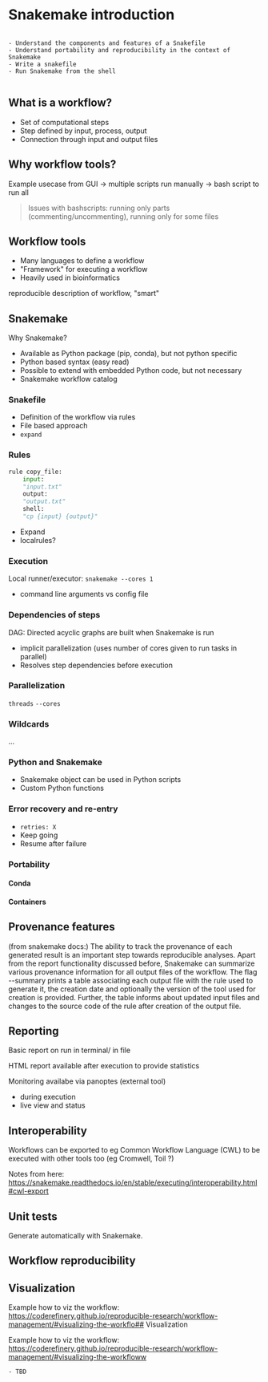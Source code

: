 # Snakemake introduction

```{objectives}

- Understand the components and features of a Snakefile
- Understand portability and reproducibility in the context of Snakemake
- Write a snakefile
- Run Snakemake from the shell


```

## What is a workflow?

- Set of computational steps
- Step defined by input, process, output
- Connection through input and output files

## Why workflow tools?

Example usecase from GUI -> multiple scripts run manually -> bash script to run all 

> Issues with bashscripts: running only parts (commenting/uncommenting), running only for some files 

## Workflow tools

- Many languages to define a workflow
- "Framework" for executing a workflow
- Heavily used in bioinformatics

reproducible description of workflow, "smart"

## Snakemake

Why Snakemake?

- Available as Python package (pip, conda), but not python specific
- Python based syntax (easy read)
- Possible to extend with embedded Python code, but not necessary 
- Snakemake workflow catalog

### Snakefile

- Definition of the workflow via rules
- File based approach
- `expand`

### Rules

```Python
rule copy_file:
    input:
	"input.txt"
    output: 
	"output.txt"
    shell:
	"cp {input} {output}"
```

- Expand
- localrules?



### Execution

Local runner/executor: `snakemake --cores 1`

- command line arguments vs config file

### Dependencies of steps

DAG: Directed acyclic graphs are built when Snakemake is run

- implicit parallelization (uses number of cores given to run tasks in parallel)
- Resolves step dependencies before execution

### Parallelization

`threads`
`--cores`


### Wildcards

...

### Python and Snakemake

- Snakemake object can be used in Python scripts
- Custom Python functions

### Error recovery and re-entry

- `retries: X`
- Keep going
- Resume after failure


### Portability

#### Conda

#### Containers

## Provenance features

(from snakemake docs:)
The ability to track the provenance of each generated result is an important step towards reproducible analyses. Apart from the report functionality discussed before, Snakemake can summarize various provenance information for all output files of the workflow. The flag --summary prints a table associating each output file with the rule used to generate it, the creation date and optionally the version of the tool used for creation is provided. Further, the table informs about updated input files and changes to the source code of the rule after creation of the output file. 

## Reporting

Basic report on run in terminal/ in file

HTML report available after execution to provide statistics

Monitoring availabe via panoptes (external tool)
- during execution
- live view and status
 
## Interoperability

Workflows can be exported to eg Common Workflow Language (CWL) to be executed with other tools too (eg Cromwell, Toil ?) 

Notes from here: https://snakemake.readthedocs.io/en/stable/executing/interoperability.html#cwl-export

## Unit tests

Generate automatically with Snakemake.

## Workflow reproducibility

## Visualization

Example how to viz the workflow: https://coderefinery.github.io/reproducible-research/workflow-management/#visualizing-the-workflo## Visualization

Example how to viz the workflow: https://coderefinery.github.io/reproducible-research/workflow-management/#visualizing-the-workfloww

```{keypoints}
- TBD
```
